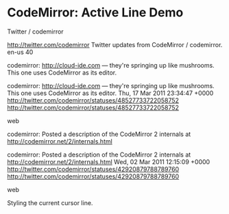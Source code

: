 CodeMirror: Active Line Demo
============================

Twitter / codemirror

http://twitter.com/codemirror Twitter updates from CodeMirror / codemirror. en-us 40

codemirror: http://cloud-ide.com — they're springing up like mushrooms. This one uses CodeMirror as its editor.

codemirror: http://cloud-ide.com — they're springing up like mushrooms. This one uses CodeMirror as its editor. Thu, 17 Mar 2011 23:34:47 +0000 http://twitter.com/codemirror/statuses/48527733722058752 http://twitter.com/codemirror/statuses/48527733722058752

web

codemirror: Posted a description of the CodeMirror 2 internals at http://codemirror.net/2/internals.html

codemirror: Posted a description of the CodeMirror 2 internals at http://codemirror.net/2/internals.html Wed, 02 Mar 2011 12:15:09 +0000 http://twitter.com/codemirror/statuses/42920879788789760 http://twitter.com/codemirror/statuses/42920879788789760

web

Styling the current cursor line.
